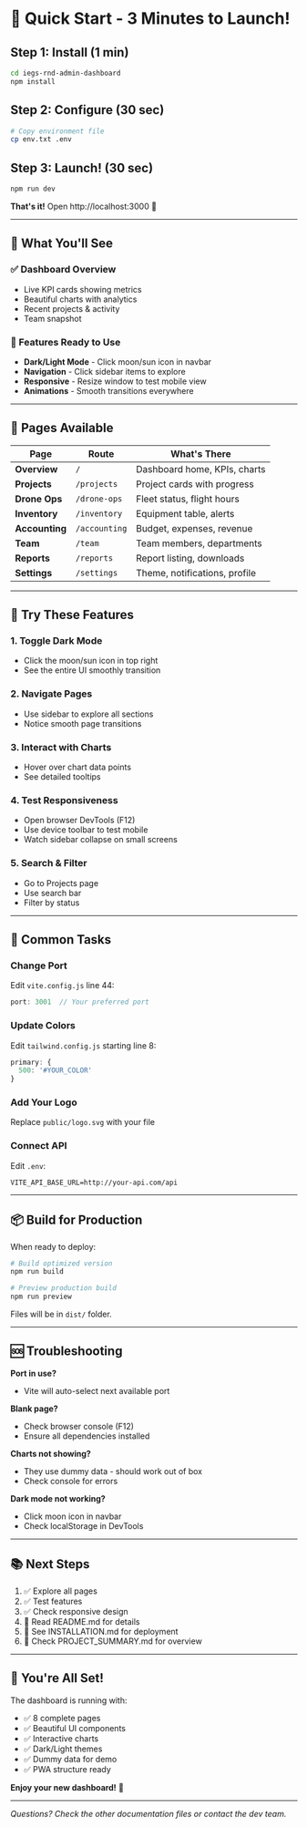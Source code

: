 # 🚀 Quick Start - 3 Minutes to Launch!

## Step 1: Install (1 min)
```bash
cd iegs-rnd-admin-dashboard
npm install
```

## Step 2: Configure (30 sec)
```bash
# Copy environment file
cp env.txt .env
```

## Step 3: Launch! (30 sec)
```bash
npm run dev
```

**That's it!** Open http://localhost:3000 🎉

---

## 🎯 What You'll See

### ✅ Dashboard Overview
- Live KPI cards showing metrics
- Beautiful charts with analytics
- Recent projects & activity
- Team snapshot

### 🎨 Features Ready to Use
- **Dark/Light Mode** - Click moon/sun icon in navbar
- **Navigation** - Click sidebar items to explore
- **Responsive** - Resize window to test mobile view
- **Animations** - Smooth transitions everywhere

---

## 📱 Pages Available

| Page | Route | What's There |
|------|-------|--------------|
| **Overview** | `/` | Dashboard home, KPIs, charts |
| **Projects** | `/projects` | Project cards with progress |
| **Drone Ops** | `/drone-ops` | Fleet status, flight hours |
| **Inventory** | `/inventory` | Equipment table, alerts |
| **Accounting** | `/accounting` | Budget, expenses, revenue |
| **Team** | `/team` | Team members, departments |
| **Reports** | `/reports` | Report listing, downloads |
| **Settings** | `/settings` | Theme, notifications, profile |

---

## 🎨 Try These Features

### 1. Toggle Dark Mode
- Click the moon/sun icon in top right
- See the entire UI smoothly transition

### 2. Navigate Pages
- Use sidebar to explore all sections
- Notice smooth page transitions

### 3. Interact with Charts
- Hover over chart data points
- See detailed tooltips

### 4. Test Responsiveness
- Open browser DevTools (F12)
- Use device toolbar to test mobile
- Watch sidebar collapse on small screens

### 5. Search & Filter
- Go to Projects page
- Use search bar
- Filter by status

---

## 🔧 Common Tasks

### Change Port
Edit `vite.config.js` line 44:
```js
port: 3001  // Your preferred port
```

### Update Colors
Edit `tailwind.config.js` starting line 8:
```js
primary: {
  500: '#YOUR_COLOR'
}
```

### Add Your Logo
Replace `public/logo.svg` with your file

### Connect API
Edit `.env`:
```
VITE_API_BASE_URL=http://your-api.com/api
```

---

## 📦 Build for Production

When ready to deploy:

```bash
# Build optimized version
npm run build

# Preview production build
npm run preview
```

Files will be in `dist/` folder.

---

## 🆘 Troubleshooting

**Port in use?**
- Vite will auto-select next available port

**Blank page?**
- Check browser console (F12)
- Ensure all dependencies installed

**Charts not showing?**
- They use dummy data - should work out of box
- Check console for errors

**Dark mode not working?**
- Click moon icon in navbar
- Check localStorage in DevTools

---

## 📚 Next Steps

1. ✅ Explore all pages
2. ✅ Test features
3. ✅ Check responsive design
4. 📖 Read README.md for details
5. 📖 See INSTALLATION.md for deployment
6. 📖 Check PROJECT_SUMMARY.md for overview

---

## 🎉 You're All Set!

The dashboard is running with:
- ✅ 8 complete pages
- ✅ Beautiful UI components
- ✅ Interactive charts
- ✅ Dark/Light themes
- ✅ Dummy data for demo
- ✅ PWA structure ready

**Enjoy your new dashboard!** 🚀

---

*Questions? Check the other documentation files or contact the dev team.*

